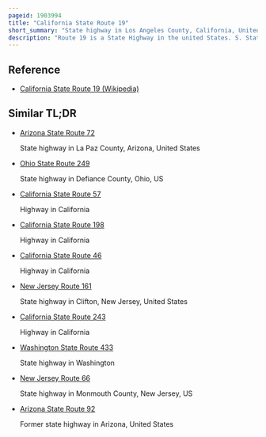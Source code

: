 ```yaml
---
pageid: 1903994
title: "California State Route 19"
short_summary: "State highway in Los Angeles County, California, United States"
description: "Route 19 is a State Highway in the united States. S. State of California, running along Lakewood Boulevard and Rosemead Boulevard in the Los Angeles Area. An additional 'Hidden' State Highway, State Route 164, is also signed as Part of Sr 19, despite having a legal Description Separate from Route 19. The combined route is a north–south four-to-six lane suburban roadway, lying east of the Long Beach Freeway and west of the San Gabriel River Freeway, and connecting the eastern parts of Long Beach and Pasadena via the Whittier Narrows. Under their legal Descriptions, Sr 19 Runs north to Gallatin Road in Pico Rivera, then Sr 164 goes from Gallatin Road to Pasadena. Since 1998, several Pieces have been relinquished to local Governments, and more Transfers are authorized by State Law."
---
```


## Reference

- [California State Route 19 (Wikipedia)](https://en.wikipedia.org/?curid=1903994)

## Similar TL;DR

- [Arizona State Route 72](/tldr/en/arizona-state-route-72)

  State highway in La Paz County, Arizona, United States

- [Ohio State Route 249](/tldr/en/ohio-state-route-249)

  State highway in Defiance County, Ohio, US

- [California State Route 57](/tldr/en/california-state-route-57)

  Highway in California

- [California State Route 198](/tldr/en/california-state-route-198)

  Highway in California

- [California State Route 46](/tldr/en/california-state-route-46)

  Highway in California

- [New Jersey Route 161](/tldr/en/new-jersey-route-161)

  State highway in Clifton, New Jersey, United States

- [California State Route 243](/tldr/en/california-state-route-243)

  Highway in California

- [Washington State Route 433](/tldr/en/washington-state-route-433)

  State highway in Washington

- [New Jersey Route 66](/tldr/en/new-jersey-route-66)

  State highway in Monmouth County, New Jersey, US

- [Arizona State Route 92](/tldr/en/arizona-state-route-92)

  Former state highway in Arizona, United States
